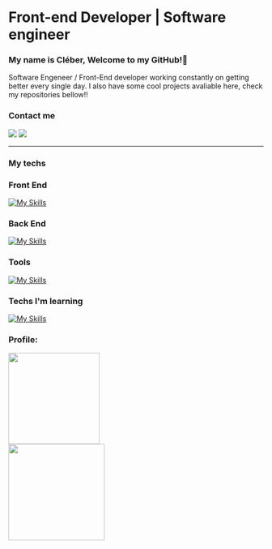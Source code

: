 ﻿

 # Front-end Developer | Software engineer

 ### My name is Cléber, Welcome to my GitHub!👋

Software Engeneer / Front-End developer working constantly on getting better every single day. I also have some cool projects avaliable here, check my repositories bellow!! 


### Contact me 
<a href="https://www.linkedin.com/in/cleber-severo/" target="_blank"><img src="https://img.shields.io/badge/-LinkedIn-%230077B5?style=for-the-badge&logo=linkedin&logoColor=white" target="_blank"></a>
<a href="mailto:clebersevero1998@gmail.com"><img src="https://img.shields.io/badge/Gmail-D14836?style=for-the-badge&logo=gmail&logoColor=white" target="_blank"></a>
<br>

---

### My techs
### Front End
[![My Skills](https://skillicons.dev/icons?i=ts,react,redux,tailwind,materialui,sass,bootstrap)](https://skillicons.dev) 
<br>
### Back End
[![My Skills](https://skillicons.dev/icons?i=nodejs,express,mysql,postgres)](https://skillicons.dev) 
<br>

### Tools
[![My Skills](https://skillicons.dev/icons?i=vite,notion,git,github)](https://skillicons.dev) 


### Techs I'm learning
[![My Skills](https://skillicons.dev/icons?i=next,nest,jest,docker)](https://skillicons.dev)
 <br>

### Profile:

 <img style="display: block" height="180em" src="https://github-readme-stats-git-masterrstaa-rickstaa.vercel.app/api?username=Cleber-severo&&show_icons=true&theme=radical"/>
 <img height="190em" src="https://github-readme-stats-git-masterrstaa-rickstaa.vercel.app/api/top-langs/?username=Cleber-severo&layout=compact&langs_count=7&theme=radical"/>


